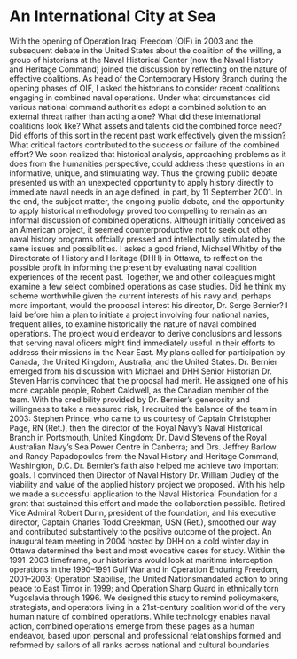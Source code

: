 # An International City at Sea
With the opening of Operation Iraqi Freedom (OIF) in 2003 and the
subsequent debate in the United States about the coalition of the willing,
a group of historians at the Naval Historical Center (now the Naval History
and Heritage Command) joined the discussion by reflecting on the nature
of effective coalitions. As head of the Contemporary History Branch during
the opening phases of OIF, I asked the historians to consider recent coalitions
engaging in combined naval operations. Under what circumstances did various
national command authorities adopt a combined solution to an external threat
rather than acting alone? What did these international coalitions look like?
What assets and talents did the combined force need? Did efforts of this sort
in the recent past work effectively given the mission? What critical factors
contributed to the success or failure of the combined effort?
We soon realized that historical analysis, approaching problems as it
does from the humanities perspective, could address these questions in an
informative, unique, and stimulating way. Thus the growing public debate
presented us with an unexpected opportunity to apply history directly
to immediate naval needs in an age defined, in part, by 11 September
2001. In the end, the subject matter, the ongoing public debate, and the
opportunity to apply historical methodology proved too compelling to
remain as an informal discussion of combined operations.
Although initially conceived as an American project, it seemed
counterproductive not to seek out other naval history programs offcially
pressed and intellectually stimulated by the same issues and possibilities.
I asked a good friend, Michael Whitby of the Directorate of History and
Heritage (DHH) in Ottawa, to reffect on the possible profit in informing
the present by evaluating naval coalition experiences of the recent past.
Together, we and other colleagues might examine a few select combined
operations as case studies. Did he think my scheme worthwhile given
the current interests of his navy and, perhaps more important, would the
proposal interest his director, Dr. Serge Bernier?
I laid before him a plan to initiate a project involving four national
navies, frequent allies, to examine historically the nature of naval combined 
operations. The project would endeavor to derive conclusions and lessons
that serving naval oficers might find immediately useful in their efforts to
address their missions in the Near East. My plans called for participation
by Canada, the United Kingdom, Australia, and the United States.
Dr. Bernier emerged from his discussion with Michael and DHH Senior
Historian Dr. Steven Harris convinced that the proposal had merit. He assigned
one of his more capable people, Robert Caldwell, as the Canadian member of the
team. With the credibility provided by Dr. Bernier’s generosity and willingness
to take a measured risk, I recruited the balance of the team in 2003: Stephen
Prince, who came to us courtesy of Captain Christopher Page, RN (Ret.),
then the director of the Royal Navy’s Naval Historical Branch in Portsmouth,
United Kingdom; Dr. David Stevens of the Royal Australian Navy’s Sea
Power Centre in Canberra; and Drs. Jeffrey Barlow and Randy Papadopoulos
from the Naval History and Heritage Command, Washington, D.C.
Dr. Bernier’s faith also helped me achieve two important goals. I
convinced then Director of Naval History Dr. William Dudley of the
viability and value of the applied history project we proposed. With his help
we made a successful application to the Naval Historical Foundation for a
grant that sustained this effort and made the collaboration possible. Retired
Vice Admiral Robert Dunn, president of the foundation, and his executive
director, Captain Charles Todd Creekman, USN (Ret.), smoothed our way
and contributed substantively to the positive outcome of the project.
An inaugural team meeting in 2004 hosted by DHH on a cold winter
day in Ottawa determined the best and most evocative cases for study.
Within the 1991–2003 timeframe, our historians would look at maritime
interception operations in the 1990–1991 Gulf War and in Operation
Enduring Freedom, 2001–2003; Operation Stabilise, the United Nationsmandated action to bring peace to East Timor in 1999; and Operation
Sharp Guard in ethnically torn Yugoslavia through 1996.
We designed this study to remind policymakers, strategists, and
operators living in a 21st-century coalition world of the very human
nature of combined operations. While technology enables naval action,
combined operations emerge from these pages as a human endeavor,
based upon personal and professional relationships formed and reformed
by sailors of all ranks across national and cultural boundaries. 
